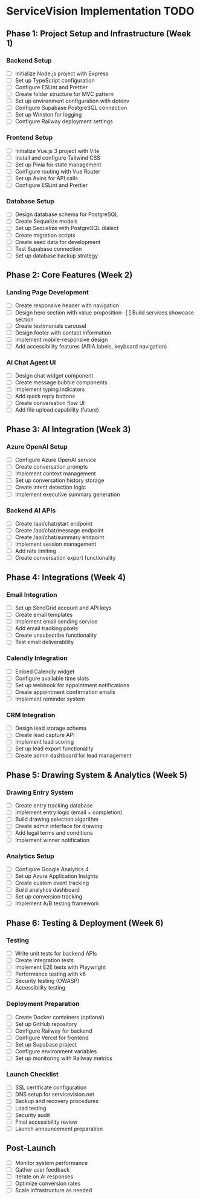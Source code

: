 # ServiceVision Implementation TODO

## Phase 1: Project Setup and Infrastructure (Week 1)

### Backend Setup
- [ ] Initialize Node.js project with Express
- [ ] Set up TypeScript configuration
- [ ] Configure ESLint and Prettier
- [ ] Create folder structure for MVC pattern
- [ ] Set up environment configuration with dotenv
- [ ] Configure Supabase PostgreSQL connection
- [ ] Set up Winston for logging
- [ ] Configure Railway deployment settings

### Frontend Setup  
- [ ] Initialize Vue.js 3 project with Vite
- [ ] Install and configure Tailwind CSS
- [ ] Set up Pinia for state management
- [ ] Configure routing with Vue Router
- [ ] Set up Axios for API calls
- [ ] Configure ESLint and Prettier

### Database Setup
- [ ] Design database schema for PostgreSQL
- [ ] Create Sequelize models
- [ ] Set up Sequelize with PostgreSQL dialect
- [ ] Create migration scripts
- [ ] Create seed data for development
- [ ] Test Supabase connection
- [ ] Set up database backup strategy

## Phase 2: Core Features (Week 2)

### Landing Page Development
- [ ] Create responsive header with navigation
- [ ] Design hero section with value proposition- [ ] Build services showcase section
- [ ] Create testimonials carousel
- [ ] Design footer with contact information
- [ ] Implement mobile-responsive design
- [ ] Add accessibility features (ARIA labels, keyboard navigation)

### AI Chat Agent UI
- [ ] Design chat widget component
- [ ] Create message bubble components
- [ ] Implement typing indicators
- [ ] Add quick reply buttons
- [ ] Create conversation flow UI
- [ ] Add file upload capability (future)

## Phase 3: AI Integration (Week 3)

### Azure OpenAI Setup
- [ ] Configure Azure OpenAI service
- [ ] Create conversation prompts
- [ ] Implement context management
- [ ] Set up conversation history storage
- [ ] Create intent detection logic
- [ ] Implement executive summary generation

### Backend AI APIs
- [ ] Create /api/chat/start endpoint
- [ ] Create /api/chat/message endpoint
- [ ] Create /api/chat/summary endpoint
- [ ] Implement session management
- [ ] Add rate limiting
- [ ] Create conversation export functionality
## Phase 4: Integrations (Week 4)

### Email Integration
- [ ] Set up SendGrid account and API keys
- [ ] Create email templates
- [ ] Implement email sending service
- [ ] Add email tracking pixels
- [ ] Create unsubscribe functionality
- [ ] Test email deliverability

### Calendly Integration
- [ ] Embed Calendly widget
- [ ] Configure available time slots
- [ ] Set up webhook for appointment notifications
- [ ] Create appointment confirmation emails
- [ ] Implement reminder system

### CRM Integration
- [ ] Design lead storage schema
- [ ] Create lead capture API
- [ ] Implement lead scoring
- [ ] Set up lead export functionality
- [ ] Create admin dashboard for lead management

## Phase 5: Drawing System & Analytics (Week 5)

### Drawing Entry System
- [ ] Create entry tracking database
- [ ] Implement entry logic (email + completion)
- [ ] Build drawing selection algorithm
- [ ] Create admin interface for drawing
- [ ] Add legal terms and conditions
- [ ] Implement winner notification
### Analytics Setup
- [ ] Configure Google Analytics 4
- [ ] Set up Azure Application Insights
- [ ] Create custom event tracking
- [ ] Build analytics dashboard
- [ ] Set up conversion tracking
- [ ] Implement A/B testing framework

## Phase 6: Testing & Deployment (Week 6)

### Testing
- [ ] Write unit tests for backend APIs
- [ ] Create integration tests
- [ ] Implement E2E tests with Playwright
- [ ] Performance testing with k6
- [ ] Security testing (OWASP)
- [ ] Accessibility testing

### Deployment Preparation
- [ ] Create Docker containers (optional)
- [ ] Set up GitHub repository
- [ ] Configure Railway for backend
- [ ] Configure Vercel for frontend
- [ ] Set up Supabase project
- [ ] Configure environment variables
- [ ] Set up monitoring with Railway metrics

### Launch Checklist
- [ ] SSL certificate configuration
- [ ] DNS setup for servicevision.net
- [ ] Backup and recovery procedures
- [ ] Load testing
- [ ] Security audit
- [ ] Final accessibility review
- [ ] Launch announcement preparation

## Post-Launch
- [ ] Monitor system performance
- [ ] Gather user feedback
- [ ] Iterate on AI responses
- [ ] Optimize conversion rates
- [ ] Scale infrastructure as needed